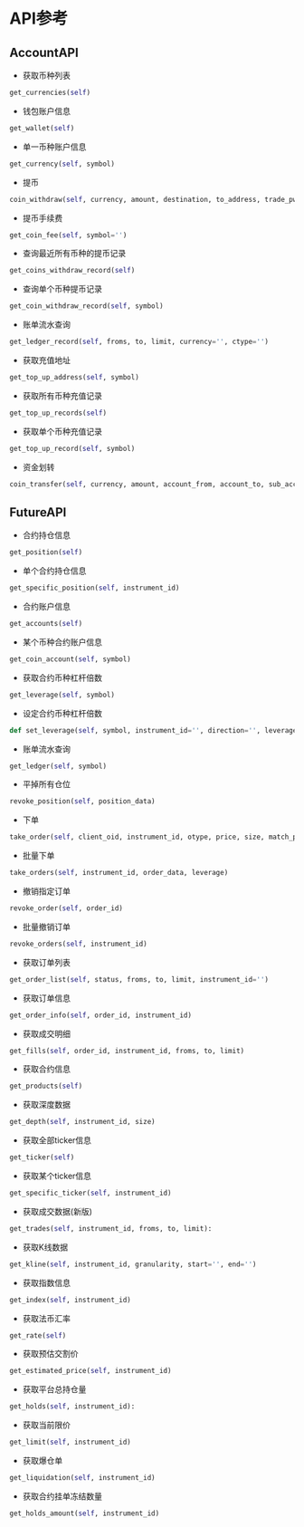 # API参考


## AccountAPI

- 获取币种列表
```python
get_currencies(self)
```
- 钱包账户信息
```python
get_wallet(self)
```
- 单一币种账户信息
```python
get_currency(self, symbol)
```
- 提币
```python
coin_withdraw(self, currency, amount, destination, to_address, trade_pwd, fee)
```
- 提币手续费
```python
get_coin_fee(self, symbol='')
```
- 查询最近所有币种的提币记录
```python
get_coins_withdraw_record(self)
```
- 查询单个币种提币记录
```python
get_coin_withdraw_record(self, symbol)
```
- 账单流水查询
```python
get_ledger_record(self, froms, to, limit, currency='', ctype='')
```

- 获取充值地址
```python
get_top_up_address(self, symbol)
```
- 获取所有币种充值记录
```python
get_top_up_records(self)
```
- 获取单个币种充值记录
```python
get_top_up_record(self, symbol)
```
- 资金划转
```python
coin_transfer(self, currency, amount, account_from, account_to, sub_account='', instrument_id='')
```

## FutureAPI
- 合约持仓信息
```python
get_position(self)
```
- 单个合约持仓信息
```python
get_specific_position(self, instrument_id)
```
- 合约账户信息
```python
get_accounts(self)
```
- 某个币种合约账户信息
```python
get_coin_account(self, symbol)
```
- 获取合约币种杠杆倍数
```python
get_leverage(self, symbol)
```
- 设定合约币种杠杆倍数
```python
def set_leverage(self, symbol, instrument_id='', direction='', leverage=10)
```
- 账单流水查询
```python
get_ledger(self, symbol)
```
- 平掉所有仓位
```python
revoke_position(self, position_data)
```
- 下单
```python
take_order(self, client_oid, instrument_id, otype, price, size, match_price, leverage):
```
- 批量下单
```python
take_orders(self, instrument_id, order_data, leverage)
```
- 撤销指定订单
```python
revoke_order(self, order_id)
```
- 批量撤销订单
```python
revoke_orders(self, instrument_id)
```
- 获取订单列表
```python
get_order_list(self, status, froms, to, limit, instrument_id='')
```

- 获取订单信息
```python
get_order_info(self, order_id, instrument_id)
```
- 获取成交明细
```python
get_fills(self, order_id, instrument_id, froms, to, limit)
```

- 获取合约信息
```python
get_products(self)
```
- 获取深度数据
```python
get_depth(self, instrument_id, size)
```
- 获取全部ticker信息
```python
get_ticker(self)
```
- 获取某个ticker信息
```python
get_specific_ticker(self, instrument_id)
```
- 获取成交数据(新版)
```python
get_trades(self, instrument_id, froms, to, limit):
```

- 获取K线数据
```python
get_kline(self, instrument_id, granularity, start='', end='')
```
- 获取指数信息
```python
get_index(self, instrument_id)
```
- 获取法币汇率
```python
get_rate(self)
```
- 获取预估交割价
```python
get_estimated_price(self, instrument_id)
```
- 获取平台总持仓量
```python
get_holds(self, instrument_id):
```
- 获取当前限价
```python
get_limit(self, instrument_id)
```
- 获取爆仓单
```python
get_liquidation(self, instrument_id)
```

* 获取合约挂单冻结数量

```python
get_holds_amount(self, instrument_id)
```
